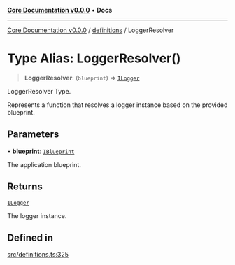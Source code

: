 [**Core Documentation v0.0.0**](../../README.md) • **Docs**

***

[Core Documentation v0.0.0](../../modules.md) / [definitions](../README.md) / LoggerResolver

# Type Alias: LoggerResolver()

> **LoggerResolver**: (`blueprint`) => [`ILogger`](../interfaces/ILogger.md)

LoggerResolver Type.

Represents a function that resolves a logger instance based on the provided blueprint.

## Parameters

• **blueprint**: [`IBlueprint`](IBlueprint.md)

The application blueprint.

## Returns

[`ILogger`](../interfaces/ILogger.md)

The logger instance.

## Defined in

[src/definitions.ts:325](https://github.com/stonemjs/core/blob/be89f756f02a94c320588453a86b3e95bc4e060f/src/definitions.ts#L325)
